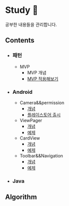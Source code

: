 ﻿# Study :green_book:
공부한 내용들을 관리합니다.

## Contents 
- ### 패턴

  - MVP
    - MVP 개념 
    - [MVP 적용해보기](https://github.com/leebyungchangPort/study/tree/master/mvp/MvpExam)

- ### Android

  - Camera&&permission
    - [개념](https://github.com/leebyungchangPort/study/blob/master/camera&&permission/README.md)
    - [플레이스토어 출시](https://play.google.com/store/apps/details?id=com.lbc.camera.camera)
  - ViewPager
    - [개념](https://github.com/leebyungchangPort/study/blob/master/ViewPager/README.md)
    - [예제](https://github.com/leebyungchangPort/study/tree/master/ViewPager/ViewPagerExam)
  - CardView
    - [개념](https://github.com/leebyungchangPort/study/blob/master/CardView/README.md)
    - [예제](https://github.com/leebyungchangPort/study/tree/master/CardView/CardViewExam)
  - Toolbar&&Navigation
    - [개념](https://github.com/leebyungchangPort/study/blob/master/Toolbar%26%26Navigation/README.md)
    - [예제](https://github.com/leebyungchangPort/study/tree/master/Toolbar%26%26Navigation/ToolbarNavigationExam)


- ### Java



## Algorithm 
